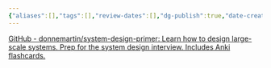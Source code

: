 ```yaml
---
{"aliases":[],"tags":[],"review-dates":[],"dg-publish":true,"date-created":"2023-10-02-Mon, 10:54:22 am","date-modified":"2023-10-02-Mon, 10:54:25 am","permalink":"/programming/basic/cs-basic/system-design/","dgPassFrontmatter":true}
---
```



[GitHub - donnemartin/system-design-primer: Learn how to design large-scale systems. Prep for the system design interview. Includes Anki flashcards.](https://github.com/donnemartin/system-design-primer)